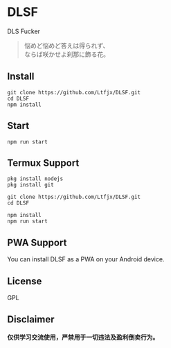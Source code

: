 # DLSF
DLS Fucker  

> 悩めど悩めど答えは得られず、  
> ならば咲かせよ刹那に飾る花。

## Install
```
git clone https://github.com/Ltfjx/DLSF.git
cd DLSF
npm install
```

## Start
```
npm run start
```

## Termux Support
```
pkg install nodejs
pkg install git
```
```
git clone https://github.com/Ltfjx/DLSF.git
cd DLSF
```
```
npm install
npm run start
```

## PWA Support
You can install DLSF as a PWA on your Android device.  

## License
GPL  

## Disclaimer
**仅供学习交流使用，严禁用于一切违法及盈利倒卖行为。**  
